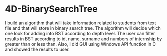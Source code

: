 # 4D-BinarySearchTree

I build an algorithm that will take information related to students from text file and that will store in binary search tree. The algorithm 
will decide which one look for adding into BST according to depth level. The user can filter results in BST according to id, name, surname 
and numbers of internship by greater than or less than. Also, I did GUI using Windows API function in C and showed the results to user.
